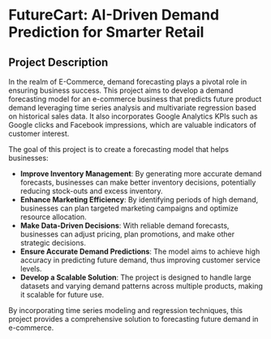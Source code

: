 # FutureCart: AI-Driven Demand Prediction for Smarter Retail

## Project Description
In the realm of E-Commerce, demand forecasting plays a pivotal role in ensuring business success. This project aims to develop a demand forecasting model for an e-commerce business that predicts future product demand leveraging time series analysis and multivariate regression based on historical sales data. It also incorporates Google Analytics KPIs such as Google clicks and Facebook impressions, which are valuable indicators of customer interest.

The goal of this project is to create a forecasting model that helps businesses:
- **Improve Inventory Management**: By generating more accurate demand forecasts, businesses can make better inventory decisions, potentially reducing stock-outs and excess inventory.
- **Enhance Marketing Efficiency**: By identifying periods of high demand, businesses can plan targeted marketing campaigns and optimize resource allocation.
- **Make Data-Driven Decisions**: With reliable demand forecasts, businesses can adjust pricing, plan promotions, and make other strategic decisions.
- **Ensure Accurate Demand Predictions**: The model aims to achieve high accuracy in predicting future demand, thus improving customer service levels.
- **Develop a Scalable Solution**: The project is designed to handle large datasets and varying demand patterns across multiple products, making it scalable for future use.

By incorporating time series modeling and regression techniques, this project provides a comprehensive solution to forecasting future demand in e-commerce.
